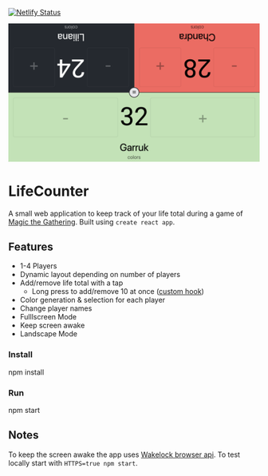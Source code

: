 [![Netlify Status](https://api.netlify.com/api/v1/badges/85e84907-4ed1-4bbc-9959-0d495e3f0b96/deploy-status)](https://app.netlify.com/sites/mtglifecounter/deploys)

![Preview screenshot](/src/img/preview.png)

# LifeCounter

A small web application to keep track of your life total during a game of [Magic the Gathering](https://en.wikipedia.org/wiki/Magic:_The_Gathering). Built using `create react app`.

## Features
- 1-4 Players
- Dynamic layout depending on number of players
- Add/remove life total with a tap
  - Long press to add/remove 10 at once ([custom hook](./src/hooks/use-long-press.js))
- Color generation & selection for each player
- Change player names
- Fulllscreen Mode
- Keep screen awake
- Landscape Mode

### Install
npm install

### Run
npm start

## Notes
To keep the screen awake the app uses [Wakelock browser api](https://web.dev/wake-lock/). To test locally start with `HTTPS=true npm start`.
